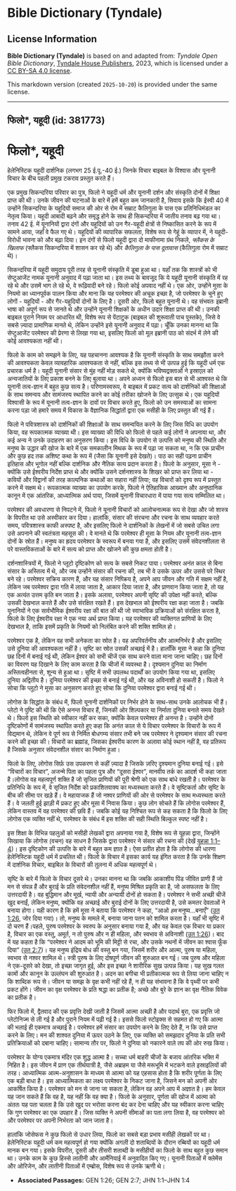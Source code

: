 # Bible Dictionary (Tyndale)

## License Information

**Bible Dictionary (Tyndale)** is based on and adapted from: _Tyndale Open Bible Dictionary_, [Tyndale House Publishers](https://tyndaleopenresources.com/), 2023, which is licensed under a [CC BY-SA 4.0 license](https://creativecommons.org/licenses/by-sa/4.0/legalcode.en).

This markdown version (created `2025-10-20`) is provided under the same license.



--------------------------------

## फिलो*, यहूदी (id: 381773)

फिलो\*, यहूदी
=============

हेलेनिस्टिक यहूदी दार्शनिक (लगभग 25 ई.पू.\-40 ई.) जिनके विचार बाइबल के विश्वास और यूनानी विचार के बीच पहली प्रमुख टकराव प्रस्तुत करते हैं।

एक प्रमुख सिकन्दरिया परिवार का पुत्र, फिलो ने यहूदी धर्म और यूनानी दर्शन और संस्कृति दोनों में शिक्षा प्राप्त की थी। उनके जीवन की घटनाओं के बारे में हमें बहुत कम जानकारी है, सिवाय इसके कि ईस्वी 40 में उन्होंने सिकन्दरिया के यहूदियों समाज की ओर से रोम में सम्राट कैलिगुला के पास एक प्रतिनिधिमंडल का नेतृत्व किया। यहूदी आबादी बढ़ने और समृद्ध होने के साथ ही सिकन्दरिया में जातीय तनाव बढ़ गया था। तनाव 42 ई. में यूनानियों द्वारा दंगों और यहूदियों को उन गैर\-यहूदी क्षेत्रों से निष्कासित करने के रूप में सामने आया, जहाँ वे फैल गए थे। यहूदियों की व्यापारिक सफलता, विशेष रूप से गेहूं के व्यापार में, ने यहूदी\-विरोधी भावना को और बढ़ा दिया। इन दंगों से फिलो यहूदी द्वारा दो माफीनामा ग्रंथ निकले, *फ्लैकस के खिलाफ* (फ्लैकस सिकन्दरिया में शासन कर रहे थे) और *कैलिगुला के पास दूतावास* (कैलिगुला रोम में सम्राट थे)।

सिकन्दरिया में यहूदी समुदाय पूरी तरह से यूनानी संस्कृति में डूबा हुआ था। यहाँ तक कि शास्त्रों को भी सेप्टुआजेंट नामक यूनानी अनुवाद में पढ़ा जाता था। इस तथ्य के बावजूद कि ये यहूदी यूनानी संस्कृति में रह रहे थे और उसमें भाग ले रहे थे, वे रूढ़िवादी बने रहे। फिलो कोई अपवाद नहीं थे। एक ओर, उन्होंने मुसा के नियमो का ध्यानपूर्वक पालन किया और माना कि यह परमेश्वर की अचूक इच्छा है, जो परमेश्वर के चुने हुए लोगों \- यहूदियों \- और गैर\-यहूदियों दोनों के लिए है। दूसरी ओर, फिलो बहुत यूनानी थे। वह संभवतः इब्रानी भाषा को अपूर्ण रूप से जानते थे और उन्होंने यूनानी शिक्षकों के अधीन उदार शिक्षा प्राप्त की थी। उनकी बाइबल पुराने नियम पर आधारित थी, विशेष रूप से पेंटाटुक (बाइबल की शुरूवाती पाच पुस्तके), जिसे वे सबसे ज़्यादा प्रामाणिक मानते थे, लेकिन उन्होंने इसे यूनानी अनुवाद में पढ़ा। चूँकि उनका मानना ​​था कि सेप्टुआजेंट परमेश्वर की प्रेरणा से लिखा गया था, इसलिए फिलो को मूल इब्रानी पाठ को संदर्भ में लेने की कोई आवश्यकता नहीं थी।

फिलो के काम को समझने के लिए, यह पहचानना आवश्यक है कि यूनानी संस्कृति के साथ समझौता करने की आवश्यकता केवल व्यावहारिक आवश्यकता से नहीं, बल्कि इस तथ्य से भी उत्पन्न हुई कि यहूदी धर्म एक प्रचारक धर्म है। यहूदी यूनानी संसार से मुंह नहीं मोड़ सकते थे, क्योंकि भविष्यद्वक्ताओं ने इस्राएल को अन्यजातियों के लिए प्रकाश बनने के लिए बुलाया था। अपने अध्यन से फिलो इस बात से भी आश्वस्त थे कि यूनानी तत्व\-ज्ञान में बहुत कुछ सत्य है। परिणामस्वरूप, वे बाइबल में प्रकट सत्य को दार्शनिकों की शिक्षाओं के साथ समन्वय और सामंजस्य स्थापित करने का कोई तरीका खोजने के लिए उत्सुक थे। एक यहूदियों विश्वासी के रूप में यूनानी तत्व\-ज्ञान के दावों पर विचार करते हुए, फिलो को उन समस्याओं का सामना करना पड़ा जो हमारे समय में विकास के वैज्ञानिक सिद्धांतों द्वारा एक मसीही के लिए प्रस्तुत की गई हैं।

फिलो ने पवित्रशास्त्र को दार्शनिकों की शिक्षाओं के साथ समन्वयित करने के लिए जिस विधि का उपयोग किया, वह रूपकात्मक व्याख्या थी। इस व्याख्या की विधि को फिलो से पहले कई लोगों ने अपनाया था, और कई अन्य ने उनके उदाहरण का अनुसरण किया। इस विधि के उपयोग से उत्पत्ति को मनुष्य की स्थिति और मनुष्य के उद्धार की खोज के बारे में एक समकालीन मिथक के रूप में पढ़ा जा सकता था, न कि एक प्राचीन और कुछ हद तक अशिष्ट कथा के रूप में (जैसा कि यूनानी इसे देखते)। पाठ का सही पढ़ना प्राचीन इतिहास और भूगोल नहीं बल्कि दार्शनिक और नैतिक सत्य प्रदान करता है। फिलो के अनुसार, मूसा ने \- क्योंकि उसे ईश्वरीय निर्देश प्राप्त थे और क्योंकि उसने दर्शनशास्त्र के शिखर को प्राप्त कर लिया था \- कवियों और विद्वानों की तरह काल्पनिक कथाओं का सहारा नहीं लिया; वह विचारों को दृश्य रूप में प्रस्तुत करने में सक्षम थे। रूपकात्मक व्याख्या का उपयोग करके, फिलो ने ऐतिहासिक आख्यान और अनुष्ठानिक कानून में एक आंतरिक, आध्यात्मिक अर्थ पाया, जिसमें यूनानी विचारधारा में पाया गया सत्य सम्मिलित था।

परमेश्वर की अवधारणा से निपटने में, फिलो ने यूनानी विचारों को आलोचनात्मक रूप से देखा और जो शास्त्र के विपरीत था उसे अस्वीकार कर दिया। हालांकि, संसार की संरचना और रचना के साथ व्यवहार करते समय, पवित्रशास्त्र काफी अस्पष्ट है, और इसलिए फिलो ने दार्शनिकों के लेखनों में जो सबसे उचित लगा उसे अपनाने की स्वतंत्रता महसूस की। वे मानते थे कि परमेश्वर ही मूसा के नियम और यूनानी तत्व\-ज्ञान दोनों के स्रोत हैं। मनुष्य का ह्रदय परमेश्वर के स्वरूप में बनया गया है, और इसलिए उसमें संवेदनशीलता से परे वास्तविकताओं के बारे में सत्य को प्राप्त और खोजने की कुछ क्षमता होती है।

दर्शनशास्त्रियों में, फिलो ने प्लूटो दृष्टिकोण को सत्य के सबसे निकट पाया। परमेश्वर अनंत काल से बिना संसार के अस्तित्व में थे, और जब उन्होंने संसार की रचना की, तब भी वे उसके ऊपर और उससे परे स्थिर बने रहे। परमेश्वर सक्रिय कारण हैं, और यह संसार निष्क्रिय है, अपने आप जीवन और गति में सक्षम नहीं है, लेकिन जब परमेश्वर द्वारा गति में लाया जाता है, आकार दिया जाता है, और प्राणवान किया जाता है, तो यह एक अत्यंत उत्तम कृति बन जाता है। इसके अलावा, परमेश्वर अपनी सृष्टि की उपेक्षा नहीं करते, बल्कि उसकी देखभाल करते हैं और उसे संरक्षित रखते हैं। इस देखभाल को ईश्वरीय रक्षा कहा जाता है। जबकि यूनानियों ने एक सार्वभौमिक ईश्वरीय रक्षा की बात की थी जो स्वाभाविक प्रक्रियाओं को संरक्षित करता है, फिलो के लिए ईश्वरीय रक्षा ने एक नया अर्थ प्राप्त किया। यह परमेश्वर की व्यक्तिगत प्राणियों के लिए देखभाल है, ताकि इसमें प्रकृति के नियमों को निलंबित करने की शक्ति शामिल हो।

परमेश्वर एक है, लेकिन वह सभी अनेकता का स्रोत है। वह अपरिवर्तनीय और आत्मनिर्भर है और इसलिए उसे दुनिया की आवश्यकता नहीं है। सृष्टि का स्रोत उसकी अच्छाई में है। हालाँकि मूसा ने कहा कि दुनिया छह दिनों में बनाई गई थी, लेकिन ईश्वर को सभी चीजें एक साथ करने वाला माना जाना चाहिए। छह दिनों का विवरण यह दिखाने के लिए काम करता है कि चीजों में व्यवस्था है। दृश्यमान दुनिया का निर्माण अस्तित्वहीनता से, शून्य से हुआ था। सृष्टि में सभी उपलब्ध पदार्थों का उपयोग किया गया था, इसलिए दुनिया अद्वितीय है। दुनिया परमेश्वर की इच्छा से बनाई गई थी, और यह अविनाशी हो सकती है। फिलो ने सोचा कि प्लूटो ने मूसा का अनुसरण करते हुए सोचा कि दुनिया परमेश्वर द्वारा बनाई गई थी।

लोगोस के सिद्धांत के संबंध में, फिलो यूनानी दार्शनिकों पर निर्भर होने के साथ\-साथ उनके आलोचक भी हैं। प्लेटो ने पुष्टि की थी कि ऐसे अनन्त विचार हैं, जिनकी ओर शिल्पकार या निर्माता दुनिया बनाते समय देखते थे। फिलो इस स्थिति को स्वीकार नहीं कर सका, क्योंकि केवल परमेश्‍वर ही अनन्त है। उन्होंने दोनों दृष्टिकोणों में सामंजस्य स्थापित करते हुए कहा कि अनंत काल से ये विचार परमेश्वर के विचारों के रूप में विद्यमान थे, लेकिन वे पूर्ण रूप से निर्मित बोधगम्य संसार तभी बने जब परमेश्वर ने दृश्यमान संसार की रचना करने की इच्छा की। विचारों का ब्रह्मांड, जिसका ईश्वरीय कारण के अलावा कोई स्थान नहीं है, वह प्रतिरूप है जिसके अनुसार संवेदनशील संसार का निर्माण हुआ।

फिलो के लिए, लोगोस सिर्फ़ उस उपकरण से कहीं ज़्यादा है जिसके ज़रिए दृश्यमान दुनिया बनाई गई। इसे “विचारों का विचार”, अजन्मे पिता का पहला पुत्र और “दूसरा ईश्वर”, मानवीय तर्क का आदर्श भी कहा जाता है।लोगोस वह महत्वपूर्ण शक्ति है जो सृजित प्राणियों की पूरी श्रेणी को एक साथ बांधे रखती है। परमेश्वर के प्रतिनिधि के रूप में, वे सृजित निर्देश को प्रकाशितवाक्य का मध्यस्थता करते हैं। वे सृष्टिकर्ता और सृष्टि के बीच की सीमा पर खड़े हैं। वे महायाजक हैं जो नश्वर प्राणियों की ओर से परमेश्वर के साथ मध्यस्थता करते हैं। वे जलती हुई झाड़ी में प्रकट हुए और मूसा में निवास किया। कुछ लोग सोचते हैं कि लोगोस परमेश्वर हैं, लेकिन वास्तव में वह परमेश्वर की छवि हैं। जबकि कोई यह निश्चित रूप से कह सकता है कि फिलो के लिए लोगोस एक व्यक्ति नहीं थे, परमेश्वर के संबंध में इस शक्ति की सही स्थिति बिल्कुल स्पष्ट नहीं है।

इस शिक्षा के विभिन्न पहलुओं को मसीही लेखकों द्वारा अपनाया गया है, विशेष रूप से यूहन्ना द्वारा, जिन्होंने सिखाया कि लोगोस (वचन) वह साधन है जिसके द्वारा परमेश्वर ने संसार की रचना की (देखें [यूहन्ना 1:1–4](https://ref.ly/John1:1-John1:4))। इस दृष्टिकोण की उत्पत्ति के बारे में बहुत कम ज्ञात है। ऐसा प्रतीत होता है कि लोगोस की धारणा हेलेनिस्टिक यहूदी धर्म में प्रचलित थी। फिलो के विचार में इसका कार्य यह इंगित करता है कि उनके शिक्षण में दार्शनिक विचार, बाइबिल के विचारों की तुलना में अधिक महत्वपूर्ण थे।

सृष्टि के बारे में फिलो के विचार दूसरे थे। उनका मानना ​​था कि जबकि आकाशीय पिंड जीवित प्राणी हैं जो मन से संपन्न हैं और बुराई के प्रति संवेदनशील नहीं हैं, मनुष्य मिश्रित प्रकृति का है, जो असफलता के लिए उत्तरदायी है। वह बुद्धिमान और मूर्ख, न्यायी और अन्यायी दोनों हो सकता है। परमेश्वर ने सभी अच्छी चीजें खुद बनाईं, लेकिन मनुष्य, क्योंकि वह अच्छाई और बुराई दोनों के लिए उत्तरदायी है, उसे कमतर देवताओं ने बनाया होगा। यही कारण है कि हमें मूसा ने बताया कि परमेश्वर ने कहा, “आओ *हम* मनुष्य...बनाएँ” ([उत 1:26](https://ref.ly/Gen1:26), जोर दिया गया)। तो, मनुष्य के मामले में, बनाया जाना पतन को शामिल करता है। यहाँ भी सृष्टि में दो चरण हैं।पहले, पुरुष परमेश्वर के स्वरुप के अनुसार बनाया गया है, और यह केवल एक विचार या प्रकार है, विचार का एक वस्तु, अमूर्त, न तो पुरुष और न ही महिला, और स्वभाव से अविनाशी ([उत 1:26](https://ref.ly/Gen1:26))। बाद में यह कहता है कि “परमेश्वर ने आदम को भूमि की मिट्टी से रचा, और उसके नथनों में जीवन का श्वास फूँक दिया” ([उत 2:7](https://ref.ly/Gen2:7))। यह मनुष्य इंद्रिय बोध की वस्तु बन गया, जिसमें शरीर और आत्मा, पुरुष या महिला, स्वभाव से नश्वर शामिल थे। स्त्री पुरुष के लिए दोषपूर्ण जीवन की शुरुआत बन गई। जब पुरुष और महिला ने एक\-दूसरे को देखा, तो इच्छा जागृत हुई, और इस इच्छा ने शारीरिक सुख उत्पन्न किया। यह सुख गलत कामों और कानून के उल्लंघन की शुरुआत है। अदन का बगीचा भी प्रतीकात्मक रूप से लिया जाना चाहिए न कि शाब्दिक रूप से। जीवन या समझ के वृक्ष कभी नहीं रहे हैं, न ही यह संभावना है कि वे पृथ्वी पर कभी प्रकट होंगे। जीवन का वृक्ष परमेश्वर के प्रति श्रद्धा का प्रतीक है; अच्छे और बुरे के ज्ञान का वृक्ष नैतिक विवेक का प्रतीक है।

फिर फिलो में, द्वैतवाद की एक प्रवृत्ति देखी जाती है जिसमें आत्मा अच्छी है और पदार्थ बुरा, एक प्रवृत्ति जो प्लेटोनिज्म से ली गई है और पुराने नियम में पढ़ी गई है। इससे फिलो स्टोइक्स से सहमत हो गए कि आत्मा की भलाई ही एकमात्र अच्छाई है। परमेश्वर हमें संसार का उपयोग करने के लिए देते हैं, न कि उसे प्राप्त करने के लिए। मन की शाश्वत दुनिया में ऊपर उठने के लिए, एक व्यक्ति को समझदार दुनिया के प्रति सभी प्रतिक्रियाओं को दबाना चाहिए। सामान्य तौर पर, फिलो ने दुनिया को नकारने वाले तप की ओर रुख किया।

परमेश्वर के योग्य एकमात्र मंदिर एक शुद्ध आत्मा है। सच्चा धर्म बाहरी चीजों के बजाय आंतरिक भक्ति में निहित है। इस जीवन में प्राण एक तीर्थयात्री है, जैसे अब्राहम या जैसे मरूभूमि में भटकने वाले इस्राइलियों की तरह। आध्यात्मिक आत्म\-अनुशासन के माध्यम से आत्मा को यह एहसास होता है कि शरीर पूर्णता के लिए एक बड़ी बाधा है। इस आध्यात्मिकता का लक्ष्य परमेश्वर के निकट जाना है, जिसने मन को अपनी ओर आकर्षित किया है। परमेश्वर को मन से जाना जा सकता है, लेकिन वह अपने आप में अज्ञात है। हम केवल यह जान सकते हैं कि वह है, यह नहीं कि वह क्या है। फिलो के अनुसार, पूर्णता की खोज में आत्मा को अंततः यह पता चलता है कि उसे खुद पर भरोसा करना बंद कर देना चाहिए और यह स्वीकार करना चाहिए कि गुण परमेश्वर का एक उपहार है। जिस व्यक्ति ने अपनी सीमाओं का पता लगा लिया है, वह परमेश्वर को और परमेश्वर पर अपनी निर्भरता को जान जाता है।

हालांकि जोसेफस ने कुछ फिलो से उधार लिया, फिलो का सबसे बड़ा प्रभाव मसीही लेखकों पर था। हेलेनिस्टिक यहूदी धर्म कम महत्वपूर्ण हो गया क्योंकि अगली दो शताब्दियों के दौरान रब्बियों का यहूदी धर्म मानक बन गया। इसके विपरीत, दूसरी और तीसरी शताब्दी के मसीहीयों का फिलो के साथ बहुत कुछ समान था। उनके काम के कुछ हिस्से लातीनी और आर्मेनियाई में अनुवादित किए गए। यूनानी पिताओं में क्लेमेंस और ओरिजेन, और लातीनी पिताओं में एम्ब्रोस, विशेष रूप से उनके ऋणी थे।

* **Associated Passages:** GEN 1:26; GEN 2:7; JHN 1:1–JHN 1:4

